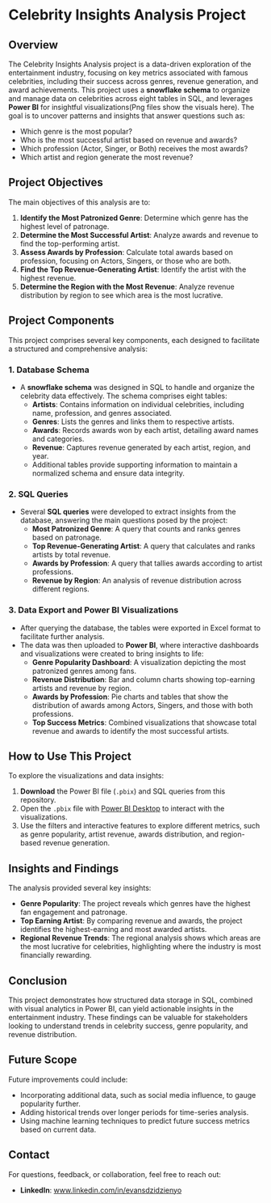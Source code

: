
# Celebrity Insights Analysis Project

## Overview
The Celebrity Insights Analysis project is a data-driven exploration of the entertainment industry, focusing on key metrics associated with famous celebrities, including their success across genres, revenue generation, and award achievements. This project uses a **snowflake schema** to organize and manage data on celebrities across eight tables in SQL, and leverages **Power BI** for insightful visualizations(Png files show the visuals here). The goal is to uncover patterns and insights that answer questions such as:
- Which genre is the most popular?
- Who is the most successful artist based on revenue and awards?
- Which profession (Actor, Singer, or Both) receives the most awards?
- Which artist and region generate the most revenue?

## Project Objectives
The main objectives of this analysis are to:
1. **Identify the Most Patronized Genre**: Determine which genre has the highest level of patronage.
2. **Determine the Most Successful Artist**: Analyze awards and revenue to find the top-performing artist.
3. **Assess Awards by Profession**: Calculate total awards based on profession, focusing on Actors, Singers, or those who are both.
4. **Find the Top Revenue-Generating Artist**: Identify the artist with the highest revenue.
5. **Determine the Region with the Most Revenue**: Analyze revenue distribution by region to see which area is the most lucrative.

## Project Components
This project comprises several key components, each designed to facilitate a structured and comprehensive analysis:

### 1. **Database Schema**
   - A **snowflake schema** was designed in SQL to handle and organize the celebrity data effectively. The schema comprises eight tables:
      - **Artists**: Contains information on individual celebrities, including name, profession, and genres associated.
      - **Genres**: Lists the genres and links them to respective artists.
      - **Awards**: Records awards won by each artist, detailing award names and categories.
      - **Revenue**: Captures revenue generated by each artist, region, and year.
      - Additional tables provide supporting information to maintain a normalized schema and ensure data integrity.

### 2. **SQL Queries**
   - Several **SQL queries** were developed to extract insights from the database, answering the main questions posed by the project:
      - **Most Patronized Genre**: A query that counts and ranks genres based on patronage.
      - **Top Revenue-Generating Artist**: A query that calculates and ranks artists by total revenue.
      - **Awards by Profession**: A query that tallies awards according to artist professions.
      - **Revenue by Region**: An analysis of revenue distribution across different regions.

### 3. **Data Export and Power BI Visualizations**
   - After querying the database, the tables were exported in Excel format to facilitate further analysis.
   - The data was then uploaded to **Power BI**, where interactive dashboards and visualizations were created to bring insights to life:
      - **Genre Popularity Dashboard**: A visualization depicting the most patronized genres among fans.
      - **Revenue Distribution**: Bar and column charts showing top-earning artists and revenue by region.
      - **Awards by Profession**: Pie charts and tables that show the distribution of awards among Actors, Singers, and those with both professions.
      - **Top Success Metrics**: Combined visualizations that showcase total revenue and awards to identify the most successful artists.

## How to Use This Project
To explore the visualizations and data insights:

1. **Download** the Power BI file (`.pbix`) and SQL queries from this repository.
2. Open the `.pbix` file with [Power BI Desktop](https://powerbi.microsoft.com/desktop/) to interact with the visualizations.
3. Use the filters and interactive features to explore different metrics, such as genre popularity, artist revenue, awards distribution, and region-based revenue generation.

## Insights and Findings
The analysis provided several key insights:
- **Genre Popularity**: The project reveals which genres have the highest fan engagement and patronage.
- **Top Earning Artist**: By comparing revenue and awards, the project identifies the highest-earning and most awarded artists.
- **Regional Revenue Trends**: The regional analysis shows which areas are the most lucrative for celebrities, highlighting where the industry is most financially rewarding.

## Conclusion
This project demonstrates how structured data storage in SQL, combined with visual analytics in Power BI, can yield actionable insights in the entertainment industry. These findings can be valuable for stakeholders looking to understand trends in celebrity success, genre popularity, and revenue distribution.

## Future Scope
Future improvements could include:
- Incorporating additional data, such as social media influence, to gauge popularity further.
- Adding historical trends over longer periods for time-series analysis.
- Using machine learning techniques to predict future success metrics based on current data.

## Contact
For questions, feedback, or collaboration, feel free to reach out:
- **LinkedIn**: www.linkedin.com/in/evansdzidzienyo




